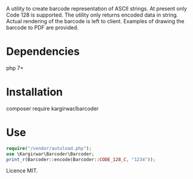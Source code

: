 A utility to create barcode representation of ASCII strings.
At present only Code 128 is supported. The utility only returns
encoded data in string. Actual rendering of the barcode is left to client.
Examples of drawing the barcode to PDF are provided.

# Dependencies
php 7+

# Installation
composer require kargirwar/barcoder

# Use
```php
require("/vendor/autoload.php");
use \Kargirwar\Barcoder\Barcoder;
print_r(Barcoder::encode(Barcoder::CODE_128_C, "1234"));
```
Licence MIT.
